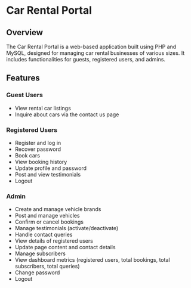 # Car Rental Portal

## Overview
The Car Rental Portal is a web-based application built using PHP and MySQL, designed for managing car rental businesses of various sizes. It includes functionalities for guests, registered users, and admins.

## Features

### Guest Users
- View rental car listings
- Inquire about cars via the contact us page

### Registered Users
- Register and log in
- Recover password
- Book cars
- View booking history
- Update profile and password
- Post and view testimonials
- Logout

### Admin
- Create and manage vehicle brands
- Post and manage vehicles
- Confirm or cancel bookings
- Manage testimonials (activate/deactivate)
- Handle contact queries
- View details of registered users
- Update page content and contact details
- Manage subscribers
- View dashboard metrics (registered users, total bookings, total subscribers, total queries)
- Change password
- Logout
